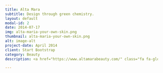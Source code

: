 ```yaml
---
title: Alta Mara
subtitle: Design through green chemistry.
layout: default
modal-id: 2
date: 2014-07-17
img: alta-maria-your-own-skin.png
thumbnail: alta-maria-your-own-skin.png
alt: image-alt
project-date: April 2014
client: Start Bootstrap
category: Beauty
description: <a href="https://www.altamarabeauty.com/" class="fa fa-globe"> </a> <p>Skincare became a huge part of my life in my early teen years as my skin turned oily and acne-prone practically over night. When I started using these products, I had no idea what I was doing and for the next 7 or so years, my skin had little improvement. So I decided I wanted full control and made a career out of skincare formulation. However, when I started out, I learned to create these products with little consideration to how potentially harmful many of these ingredients actually were. </p> <p>After a few years of formulating products, I attended graduate school at Yale to learn how to create safer, better products as well as increase sustainability throughout the supply chain. Now with Alta Mara, I strive to provide better access to healthier, more sustainable products. In addition to that, I want Alta Mara to successfully guide customers to finding the right products for their personal skincare routine, because one size does not fit all. Ultimately, I want to share what I’ve learned to put more power into people’s hands so they can take control of their skin.</p> <a href="https://bit.ly/2ICxZhT" class="btn btn-xl">Connect</a>

---
```

